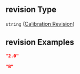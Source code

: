 ## revision Type

`string` ([Calibration Revision](iea43_wra_data_model-properties-measurement-location-measurement-location-properties-measurement-point-measurement-point-properties-sensor-sensor-properties-calibration-calibration-properties-calibration-revision.md))

## revision Examples

```json
"2.0"
```

```json
"B"
```
